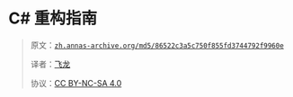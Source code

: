# C# 重构指南

> 原文：[`zh.annas-archive.org/md5/86522c3a5c750f855fd3744792f9960e`](https://zh.annas-archive.org/md5/86522c3a5c750f855fd3744792f9960e)
> 
> 译者：[飞龙](https://github.com/wizardforcel)
> 
> 协议：[CC BY-NC-SA 4.0](http://creativecommons.org/licenses/by-nc-sa/4.0/)